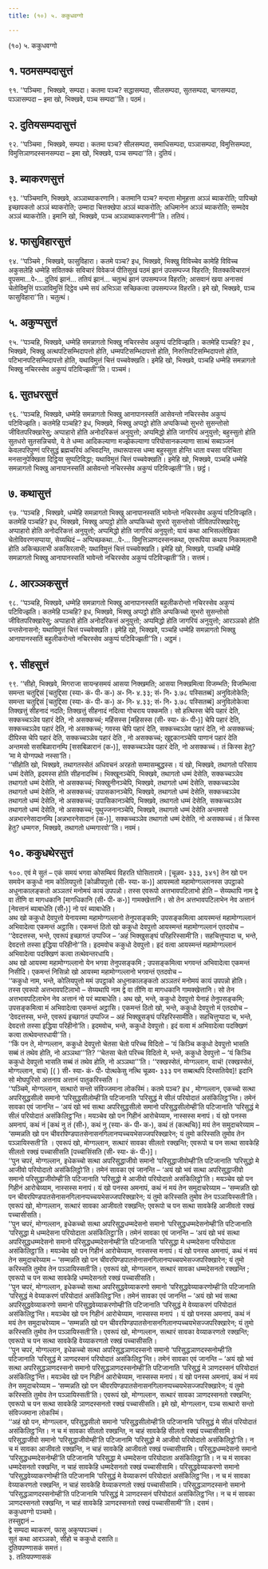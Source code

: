 ```yaml
---
title: (१०) ५. ककुधवग्गो

---
```

(१०) ५. ककुधवग्गो  


## १. पठमसम्पदासुत्तं

९१. ‘‘पञ्चिमा , भिक्खवे, सम्पदा। कतमा पञ्च? सद्धासम्पदा, सीलसम्पदा, सुतसम्पदा, चागसम्पदा, पञ्ञासम्पदा – इमा खो, भिक्खवे, पञ्च सम्पदा’’ति। पठमं।  


## २. दुतियसम्पदासुत्तं

९२. ‘‘पञ्चिमा , भिक्खवे, सम्पदा। कतमा पञ्च? सीलसम्पदा, समाधिसम्पदा, पञ्ञासम्पदा, विमुत्तिसम्पदा, विमुत्तिञाणदस्सनसम्पदा – इमा खो, भिक्खवे, पञ्च सम्पदा’’ति। दुतियं।  


## ३. ब्याकरणसुत्तं

९३. ‘‘पञ्चिमानि, भिक्खवे, अञ्ञाब्याकरणानि। कतमानि पञ्च? मन्दत्ता मोमूहत्ता अञ्ञं ब्याकरोति; पापिच्छो इच्छापकतो अञ्ञं ब्याकरोति; उम्मादा चित्तक्खेपा अञ्ञं ब्याकरोति; अधिमानेन अञ्ञं ब्याकरोति; सम्मदेव अञ्ञं ब्याकरोति। इमानि खो, भिक्खवे, पञ्च अञ्ञाब्याकरणानी’’ति। ततियं।  


## ४. फासुविहारसुत्तं

९४. ‘‘पञ्चिमे , भिक्खवे, फासुविहारा। कतमे पञ्च? इध, भिक्खवे, भिक्खु विविच्चेव कामेहि विविच्च अकुसलेहि धम्मेहि सवितक्कं सविचारं विवेकजं पीतिसुखं पठमं झानं उपसम्पज्ज विहरति; वितक्कविचारानं वूपसमा…पे॰… दुतियं झानं… ततियं झानं… चतुत्थं झानं उपसम्पज्ज विहरति; आसवानं खया अनासवं चेतोविमुत्तिं पञ्ञाविमुत्तिं दिट्ठेव धम्मे सयं अभिञ्ञा सच्छिकत्वा उपसम्पज्ज विहरति। इमे खो, भिक्खवे, पञ्च फासुविहारा’’ति। चतुत्थं।  


## ५. अकुप्पसुत्तं

९५. ‘‘पञ्चहि, भिक्खवे, धम्मेहि समन्नागतो भिक्खु नचिरस्सेव अकुप्पं पटिविज्झति। कतमेहि पञ्चहि? इध , भिक्खवे, भिक्खु अत्थपटिसम्भिदापत्तो होति, धम्मपटिसम्भिदापत्तो होति, निरुत्तिपटिसम्भिदापत्तो होति, पटिभानपटिसम्भिदापत्तो होति, यथाविमुत्तं चित्तं पच्चवेक्खति। इमेहि खो, भिक्खवे, पञ्चहि धम्मेहि समन्नागतो भिक्खु नचिरस्सेव अकुप्पं पटिविज्झती’’ति। पञ्चमं।  


## ६. सुतधरसुत्तं

९६. ‘‘पञ्चहि, भिक्खवे, धम्मेहि समन्नागतो भिक्खु आनापानस्सतिं आसेवन्तो नचिरस्सेव अकुप्पं पटिविज्झति। कतमेहि पञ्चहि? इध, भिक्खवे, भिक्खु अप्पट्ठो होति अप्पकिच्चो सुभरो सुसन्तोसो जीवितपरिक्खारेसु; अप्पाहारो होति अनोदरिकत्तं अनुयुत्तो; अप्पमिद्धो होति जागरियं अनुयुत्तो; बहुस्सुतो होति सुतधरो सुतसन्निचयो, ये ते धम्मा आदिकल्याणा मज्झेकल्याणा परियोसानकल्याणा सात्थं सब्यञ्जनं केवलपरिपुण्णं परिसुद्धं ब्रह्मचरियं अभिवदन्ति, तथारूपास्स धम्मा बहुस्सुता होन्ति धाता वचसा परिचिता मनसानुपेक्खिता दिट्ठिया सुप्पटिविद्धा; यथाविमुत्तं चित्तं पच्चवेक्खति। इमेहि खो, भिक्खवे, पञ्चहि धम्मेहि समन्नागतो भिक्खु आनापानस्सतिं आसेवन्तो नचिरस्सेव अकुप्पं पटिविज्झती’’ति। छट्ठं।  


## ७. कथासुत्तं

९७. ‘‘पञ्चहि , भिक्खवे, धम्मेहि समन्नागतो भिक्खु आनापानस्सतिं भावेन्तो नचिरस्सेव अकुप्पं पटिविज्झति। कतमेहि पञ्चहि? इध, भिक्खवे, भिक्खु अप्पट्ठो होति अप्पकिच्चो सुभरो सुसन्तोसो जीवितपरिक्खारेसु; अप्पाहारो होति अनोदरिकत्तं अनुयुत्तो; अप्पमिद्धो होति जागरियं अनुयुत्तो; यायं कथा आभिसल्लेखिका चेतोविवरणसप्पाया, सेय्यथिदं – अप्पिच्छकथा…पे॰… विमुत्तिञाणदस्सनकथा, एवरूपिया कथाय निकामलाभी होति अकिच्छलाभी अकसिरलाभी; यथाविमुत्तं चित्तं पच्चवेक्खति। इमेहि खो, भिक्खवे, पञ्चहि धम्मेहि समन्नागतो भिक्खु आनापानस्सतिं भावेन्तो नचिरस्सेव अकुप्पं पटिविज्झती’’ति। सत्तमं।  


## ८. आरञ्ञकसुत्तं

९८. ‘‘पञ्चहि, भिक्खवे, धम्मेहि समन्नागतो भिक्खु आनापानस्सतिं बहुलीकरोन्तो नचिरस्सेव अकुप्पं पटिविज्झति। कतमेहि पञ्चहि? इध, भिक्खवे, भिक्खु अप्पट्ठो होति अप्पकिच्चो सुभरो सुसन्तोसो जीवितपरिक्खारेसु; अप्पाहारो होति अनोदरिकत्तं अनुयुत्तो; अप्पमिद्धो होति जागरियं अनुयुत्तो; आरञ्ञको होति पन्तसेनासनो; यथाविमुत्तं चित्तं पच्चवेक्खति। इमेहि खो, भिक्खवे, पञ्चहि धम्मेहि समन्नागतो भिक्खु आनापानस्सतिं बहुलीकरोन्तो नचिरस्सेव अकुप्पं पटिविज्झती’’ति। अट्ठमं।  


## ९. सीहसुत्तं

९९. ‘‘सीहो, भिक्खवे, मिगराजा सायन्हसमयं आसया निक्खमति; आसया निक्खमित्वा विजम्भति; विजम्भित्वा समन्ता चतुद्दिसं [चतुद्दिसा (स्या॰ कं॰ पी॰ क॰) अ॰ नि॰ ४.३३; सं॰ नि॰ ३.७८ पस्सितब्बं] अनुविलोकेति; समन्ता चतुद्दिसं [चतुद्दिसा (स्या॰ कं॰ पी॰ क॰) अ॰ नि॰ ४.३३; सं॰ नि॰ ३.७८ पस्सितब्बं] अनुविलोकेत्वा तिक्खत्तुं सीहनादं नदति; तिक्खत्तुं सीहनादं नदित्वा गोचराय पक्कमति। सो हत्थिस्स चेपि पहारं देति, सक्कच्चञ्ञेव पहारं देति, नो असक्कच्चं; महिंसस्स [महिसस्स (सी॰ स्या॰ कं॰ पी॰)] चेपि पहारं देति, सक्कच्चञ्ञेव पहारं देति, नो असक्कच्चं; गवस्स चेपि पहारं देति, सक्कच्चञ्ञेव पहारं देति, नो असक्कच्चं; दीपिस्स चेपि पहारं देति, सक्कच्चञ्ञेव पहारं देति , नो असक्कच्चं; खुद्दकानञ्चेपि पाणानं पहारं देति अन्तमसो ससबिळारानम्पि [ससबिळारानं (क॰)], सक्कच्चञ्ञेव पहारं देति, नो असक्कच्चं। तं किस्स हेतु? ‘मा मे योग्गपथो नस्सा’ति।  
‘‘सीहोति खो, भिक्खवे, तथागतस्सेतं अधिवचनं अरहतो सम्मासम्बुद्धस्स। यं खो, भिक्खवे, तथागतो परिसाय धम्मं देसेति, इदमस्स होति सीहनादस्मिं। भिक्खूनञ्चेपि, भिक्खवे, तथागतो धम्मं देसेति, सक्कच्चञ्ञेव तथागतो धम्मं देसेति, नो असक्कच्चं; भिक्खुनीनञ्चेपि, भिक्खवे, तथागतो धम्मं देसेति, सक्कच्चञ्ञेव तथागतो धम्मं देसेति, नो असक्कच्चं; उपासकानञ्चेपि, भिक्खवे, तथागतो धम्मं देसेति, सक्कच्चञ्ञेव तथागतो धम्मं देसेति, नो असक्कच्चं; उपासिकानञ्चेपि, भिक्खवे, तथागतो धम्मं देसेति, सक्कच्चञ्ञेव तथागतो धम्मं देसेति, नो असक्कच्चं; पुथुज्जनानञ्चेपि, भिक्खवे, तथागतो धम्मं देसेति अन्तमसो अन्नभारनेसादानम्पि [अन्नभारनेसादानं (क॰)], सक्कच्चञ्ञेव तथागतो धम्मं देसेति, नो असक्कच्चं। तं किस्स हेतु? धम्मगरु, भिक्खवे, तथागतो धम्मगारवो’’ति। नवमं।  


## १०. ककुधथेरसुत्तं

१००. एवं मे सुतं – एकं समयं भगवा कोसम्बियं विहरति घोसितारामे। [चूळव॰ ३३३, ३४१] तेन खो पन समयेन ककुधो नाम कोलियपुत्तो [कोळीयपुत्तो (सी॰ स्या॰ क॰)] आयस्मतो महामोग्गल्लानस्स उपट्ठाको अधुनाकालङ्कतो अञ्ञतरं मनोमयं कायं उपपन्नो। तस्स एवरूपो अत्तभावपटिलाभो होति – सेय्यथापि नाम द्वे वा तीणि वा मागधकानि [मागधिकानि (सी॰ पी॰ क॰)] गामक्खेत्तानि। सो तेन अत्तभावपटिलाभेन नेव अत्तानं [नेवत्तानं ब्याबाधेति (सी॰)] नो परं ब्याबाधेति।  
अथ खो ककुधो देवपुत्तो येनायस्मा महामोग्गल्लानो तेनुपसङ्कमि; उपसङ्कमित्वा आयस्मन्तं महामोग्गल्लानं अभिवादेत्वा एकमन्तं अट्ठासि। एकमन्तं ठितो खो ककुधो देवपुत्तो आयस्मन्तं महामोग्गल्लानं एतदवोच – ‘‘देवदत्तस्स, भन्ते, एवरूपं इच्छागतं उप्पज्जि – ‘अहं भिक्खुसङ्घं परिहरिस्सामी’ति। सहचित्तुप्पादा च, भन्ते, देवदत्तो तस्सा इद्धिया परिहीनो’’ति। इदमवोच ककुधो देवपुत्तो। इदं वत्वा आयस्मन्तं महामोग्गल्लानं अभिवादेत्वा पदक्खिणं कत्वा तत्थेवन्तरधायि।  
अथ खो आयस्मा महामोग्गल्लानो येन भगवा तेनुपसङ्कमि ; उपसङ्कमित्वा भगवन्तं अभिवादेत्वा एकमन्तं निसीदि। एकमन्तं निसिन्नो खो आयस्मा महामोग्गल्लानो भगवन्तं एतदवोच –  
‘‘ककुधो नाम, भन्ते, कोलियपुत्तो ममं उपट्ठाको अधुनाकालङ्कतो अञ्ञतरं मनोमयं कायं उपपन्नो होति। तस्स एवरूपो अत्तभावपटिलाभो – सेय्यथापि नाम द्वे वा तीणि वा मागधकानि गामक्खेत्तानि। सो तेन अत्तभावपटिलाभेन नेव अत्तानं नो परं ब्याबाधेति। अथ खो, भन्ते, ककुधो देवपुत्तो येनाहं तेनुपसङ्कमि; उपसङ्कमित्वा मं अभिवादेत्वा एकमन्तं अट्ठासि। एकमन्तं ठितो खो, भन्ते, ककुधो देवपुत्तो मं एतदवोच – ‘देवदत्तस्स, भन्ते, एवरूपं इच्छागतं उप्पज्जि – अहं भिक्खुसङ्घं परिहरिस्सामीति। सहचित्तुप्पादा च, भन्ते, देवदत्तो तस्सा इद्धिया परिहीनो’ति। इदमवोच, भन्ते, ककुधो देवपुत्तो। इदं वत्वा मं अभिवादेत्वा पदक्खिणं कत्वा तत्थेवन्तरधायी’’ति।  
‘‘किं पन ते, मोग्गल्लान, ककुधो देवपुत्तो चेतसा चेतो परिच्च विदितो – ‘यं किञ्चि ककुधो देवपुत्तो भासति सब्बं तं तथेव होति, नो अञ्ञथा’’’ति? ‘‘चेतसा चेतो परिच्च विदितो मे, भन्ते, ककुधो देवपुत्तो – ‘यं किञ्चि ककुधो देवपुत्तो भासति सब्बं तं तथेव होति, नो अञ्ञथा’’’ति। ‘‘रक्खस्सेतं, मोग्गल्लान, वाचं! (रक्खस्सेतं, मोग्गल्लान, वाचं) [( ) सी॰ स्या॰ कं॰ पी॰ पोत्थकेसु नत्थि चूळव॰ ३३३ पन सब्बत्थपि दिस्सतियेव]! इदानि सो मोघपुरिसो अत्तनाव अत्तानं पातुकरिस्सति ।  
‘‘पञ्चिमे, मोग्गल्लान, सत्थारो सन्तो संविज्जमाना लोकस्मिं। कतमे पञ्च? इध , मोग्गल्लान, एकच्चो सत्था अपरिसुद्धसीलो समानो ‘परिसुद्धसीलोम्ही’ति पटिजानाति ‘परिसुद्धं मे सीलं परियोदातं असंकिलिट्ठ’न्ति। तमेनं सावका एवं जानन्ति – ‘अयं खो भवं सत्था अपरिसुद्धसीलो समानो परिसुद्धसीलोम्ही’ति पटिजानाति ‘परिसुद्धं मे सीलं परियोदातं असंकिलिट्ठ’न्ति। मयञ्चेव खो पन गिहीनं आरोचेय्याम, नास्सस्स मनापं। यं खो पनस्स अमनापं, कथं नं [कथं नु तं (सी॰), कथं नु (स्या॰ कं॰ पी॰ क॰), कथं तं (कत्थचि)] मयं तेन समुदाचरेय्याम – ‘सम्मन्नति खो पन चीवरपिण्डपातसेनासनगिलानप्पच्चयभेसज्जपरिक्खारेन; यं तुमो करिस्सति तुमोव तेन पञ्ञायिस्सती’ति । एवरूपं खो, मोग्गल्लान, सत्थारं सावका सीलतो रक्खन्ति; एवरूपो च पन सत्था सावकेहि सीलतो रक्खं पच्चासीसति [पच्चासिंसति (सी॰ स्या॰ कं॰ पी॰)]।  
‘‘पुन चपरं, मोग्गल्लान, इधेकच्चो सत्था अपरिसुद्धाजीवो समानो ‘परिसुद्धाजीवोम्ही’ति पटिजानाति ‘परिसुद्धो मे आजीवो परियोदातो असंकिलिट्ठो’ति। तमेनं सावका एवं जानन्ति – ‘अयं खो भवं सत्था अपरिसुद्धाजीवो समानो परिसुद्धाजीवोम्ही’ति पटिजानाति ‘परिसुद्धो मे आजीवो परियोदातो असंकिलिट्ठो’ति। मयञ्चेव खो पन गिहीनं आरोचेय्याम, नास्सस्स मनापं। यं खो पनस्स अमनापं, कथं नं मयं तेन समुदाचरेय्याम – ‘सम्मन्नति खो पन चीवरपिण्डपातसेनासनगिलानप्पच्चयभेसज्जपरिक्खारेन; यं तुमो करिस्सति तुमोव तेन पञ्ञायिस्सती’ति। एवरूपं खो, मोग्गल्लान, सत्थारं सावका आजीवतो रक्खन्ति; एवरूपो च पन सत्था सावकेहि आजीवतो रक्खं पच्चासीसति।  
‘‘पुन चपरं, मोग्गल्लान, इधेकच्चो सत्था अपरिसुद्धधम्मदेसनो समानो ‘परिसुद्धधम्मदेसनोम्ही’ति पटिजानाति ‘परिसुद्धा मे धम्मदेसना परियोदाता असंकिलिट्ठा’ति। तमेनं सावका एवं जानन्ति – ‘अयं खो भवं सत्था अपरिसुद्धधम्मदेसनो समानो परिसुद्धधम्मदेसनोम्ही’ति पटिजानाति ‘परिसुद्धा मे धम्मदेसना परियोदाता असंकिलिट्ठा’ति। मयञ्चेव खो पन गिहीनं आरोचेय्याम, नास्सस्स मनापं। यं खो पनस्स अमनापं, कथं नं मयं तेन समुदाचरेय्याम – ‘सम्मन्नति खो पन चीवरपिण्डपातसेनासनगिलानप्पच्चयभेसज्जपरिक्खारेन; यं तुमो करिस्सति तुमोव तेन पञ्ञायिस्सती’ति। एवरूपं खो, मोग्गल्लान, सत्थारं सावका धम्मदेसनतो रक्खन्ति ; एवरूपो च पन सत्था सावकेहि धम्मदेसनतो रक्खं पच्चासीसति।  
‘‘पुन चपरं, मोग्गल्लान, इधेकच्चो सत्था अपरिसुद्धवेय्याकरणो समानो ‘परिसुद्धवेय्याकरणोम्ही’ति पटिजानाति ‘परिसुद्धं मे वेय्याकरणं परियोदातं असंकिलिट्ठ’न्ति। तमेनं सावका एवं जानन्ति – ‘अयं खो भवं सत्था अपरिसुद्धवेय्याकरणो समानो परिसुद्धवेय्याकरणोम्ही’ति पटिजानाति ‘परिसुद्धं मे वेय्याकरणं परियोदातं असंकिलिट्ठ’न्ति। मयञ्चेव खो पन गिहीनं आरोचेय्याम, नास्सस्स मनापं । यं खो पनस्स अमनापं, कथं नं मयं तेन समुदाचरेय्याम – ‘सम्मन्नति खो पन चीवरपिण्डपातसेनासनगिलानप्पच्चयभेसज्जपरिक्खारेन; यं तुमो करिस्सति तुमोव तेन पञ्ञायिस्सती’ति। एवरूपं खो, मोग्गल्लान, सत्थारं सावका वेय्याकरणतो रक्खन्ति; एवरूपो च पन सत्था सावकेहि वेय्याकरणतो रक्खं पच्चासीसति।  
‘‘पुन चपरं, मोग्गल्लान, इधेकच्चो सत्था अपरिसुद्धञाणदस्सनो समानो ‘परिसुद्धञाणदस्सनोम्ही’ति पटिजानाति ‘परिसुद्धं मे ञाणदस्सनं परियोदातं असंकिलिट्ठ’न्ति। तमेनं सावका एवं जानन्ति – ‘अयं खो भवं सत्था अपरिसुद्धञाणदस्सनो समानो परिसुद्धञाणदस्सनोम्ही’ति पटिजानाति ‘परिसुद्धं मे ञाणदस्सनं परियोदातं असंकिलिट्ठ’न्ति। मयञ्चेव खो पन गिहीनं आरोचेय्याम, नास्सस्स मनापं। यं खो पनस्स अमनापं, कथं नं मयं तेन समुदाचरेय्याम – ‘सम्मन्नति खो पन चीवरपिण्डपातसेनासनगिलानप्पच्चयभेसज्जपरिक्खारेन; यं तुमो करिस्सति तुमोव तेन पञ्ञायिस्सती’ति। एवरूपं खो, मोग्गल्लान, सत्थारं सावका ञाणदस्सनतो रक्खन्ति; एवरूपो च पन सत्था सावकेहि ञाणदस्सनतो रक्खं पच्चासीसति। इमे खो, मोग्गल्लान, पञ्च सत्थारो सन्तो संविज्जमाना लोकस्मिं।  
‘‘अहं खो पन, मोग्गल्लान, परिसुद्धसीलो समानो ‘परिसुद्धसीलोम्ही’ति पटिजानामि ‘परिसुद्धं मे सीलं परियोदातं असंकिलिट्ठ’न्ति। न च मं सावका सीलतो रक्खन्ति, न चाहं सावकेहि सीलतो रक्खं पच्चासीसामि। परिसुद्धाजीवो समानो ‘परिसुद्धाजीवोम्ही’ति पटिजानामि ‘परिसुद्धो मे आजीवो परियोदातो असंकिलिट्ठो’ति। न च मं सावका आजीवतो रक्खन्ति, न चाहं सावकेहि आजीवतो रक्खं पच्चासीसामि। परिसुद्धधम्मदेसनो समानो ‘परिसुद्धधम्मदेसनोम्ही’ति पटिजानामि ‘परिसुद्धा मे धम्मदेसना परियोदाता असंकिलिट्ठा’ति। न च मं सावका धम्मदेसनतो रक्खन्ति, न चाहं सावकेहि धम्मदेसनतो रक्खं पच्चासीसामि। परिसुद्धवेय्याकरणो समानो ‘परिसुद्धवेय्याकरणोम्ही’ति पटिजानामि ‘परिसुद्धं मे वेय्याकरणं परियोदातं असंकिलिट्ठ’न्ति। न च मं सावका वेय्याकरणतो रक्खन्ति, न चाहं सावकेहि वेय्याकरणतो रक्खं पच्चासीसामि। परिसुद्धञाणदस्सनो समानो ‘परिसुद्धञाणदस्सनोम्ही’ति पटिजानामि ‘परिसुद्धं मे ञाणदस्सनं परियोदातं असंकिलिट्ठ’न्ति। न च मं सावका ञाणदस्सनतो रक्खन्ति, न चाहं सावकेहि ञाणदस्सनतो रक्खं पच्चासीसामी’’ति। दसमं।  
ककुधवग्गो पञ्चमो।  
तस्सुद्दानं –  
द्वे सम्पदा ब्याकरणं, फासु अकुप्पपञ्चमं।  
सुतं कथा आरञ्ञको, सीहो च ककुधो दसाति॥  
दुतियपण्णासकं समत्तं।  
३. ततियपण्णासकं  